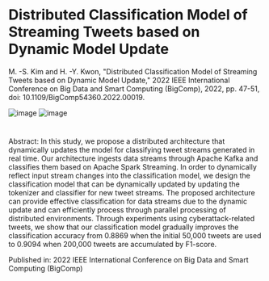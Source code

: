 # Distributed Classification Model of Streaming Tweets based on Dynamic Model Update

M. -S. Kim and H. -Y. Kwon, "Distributed Classification Model of Streaming Tweets based on Dynamic Model Update," 2022 IEEE International Conference on Big Data and Smart Computing (BigComp), 2022, pp. 47-51, doi: 10.1109/BigComp54360.2022.00019.

![image](https://user-images.githubusercontent.com/67995592/191178037-4ec5f14d-e8f7-4485-b16f-e8e8ec6c6215.png)
![image](https://user-images.githubusercontent.com/67995592/191178185-eab7dbf1-2bfb-4b5f-bc99-1e6a460ede9f.png)


#
Abstract:
In this study, we propose a distributed architecture that dynamically updates the model for classifying tweet streams generated in real time. Our architecture ingests data streams through Apache Kafka and classifies them based on Apache Spark Streaming. In order to dynamically reflect input stream changes into the classification model, we design the classification model that can be dynamically updated by updating the tokenizer and classifier for new tweet streams. The proposed architecture can provide effective classification for data streams due to the dynamic update and can efficiently process through parallel processing of distributed environments. Through experiments using cyberattack-related tweets, we show that our classification model gradually improves the classification accuracy from 0.8869 when the initial 50,000 tweets are used to 0.9094 when 200,000 tweets are accumulated by F1-score.

Published in: 2022 IEEE International Conference on Big Data and Smart Computing (BigComp)
